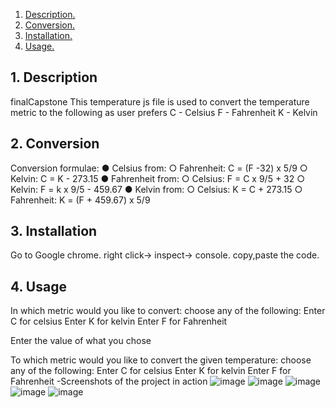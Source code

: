 1. [ Description. ](#desc)
2. [ Conversion. ](#convert)
3. [ Installation. ](#install)
4. [ Usage. ](#using)

<a name="desc"></a>
## 1. Description

finalCapstone
This temperature js file is used to convert the temperature metric to the following as user prefers C - Celsius F - Fahrenheit K - Kelvin


<a name="usage"></a>
## 2. Conversion

Conversion formulae:
● Celsius from:
○ Fahrenheit: C = (F -32) x 5/9
○ Kelvin: C = K - 273.15
● Fahrenheit from:
○ Celsius: F = C x 9/5 + 32
○ Kelvin: F = k x 9/5 - 459.67
● Kelvin from:
○ Celsius: K = C + 273.15
○ Fahrenheit: K = (F + 459.67) x 5/9

<a name="install"></a>
## 3. Installation


Go to Google chrome. right click-> inspect-> console.
copy,paste the code.

<a name="using"></a>
## 4. Usage


In which metric would you like to convert:
choose any of the following:
Enter C for celsius
Enter K for kelvin
Enter F for Fahrenheit

Enter the value of what you chose

To which metric would you like to convert the given temperature:
choose any of the following:
Enter C for celsius
Enter K for kelvin
Enter F for Fahrenheit
-Screenshots of the project in action
![image](https://user-images.githubusercontent.com/124166268/216434260-9a6b9860-97ee-4203-a600-1fd79fa987e4.png)
![image](https://user-images.githubusercontent.com/124166268/216434339-ea9c8c71-4ff9-49bf-8999-5b7d04549392.png)
![image](https://user-images.githubusercontent.com/124166268/216434428-65cf74c8-aacf-4e7a-8895-b98e289bcd39.png)
![image](https://user-images.githubusercontent.com/124166268/216434486-110f4cc1-d92c-44e0-bb5d-bced114e33cb.png)
![image](https://user-images.githubusercontent.com/124166268/216434601-cd9c54b3-4b06-42a7-9558-d79da43322d8.png)



